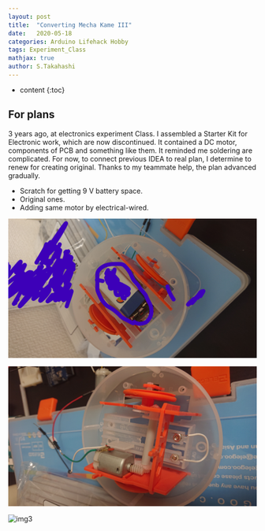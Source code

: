 ```yaml
---
layout: post
title:  "Converting Mecha Kame III"
date:   2020-05-18
categories: Arduino Lifehack Hobby 
tags: Experiment_Class
mathjax: true
author: S.Takahashi
---
```


* content
{:toc}

## For plans

3 years ago, at electronics experiment Class. I assembled a Starter Kit for Electronic work, which are now discontinued. It contained a DC motor, components of PCB and something like them. It reminded me soldering are complicated. 
For now, to connect previous IDEA to real plan, I determine to renew for creating original. Thanks to my teammate help, the plan advanced gradually.

* Scratch for getting 9 V battery space.
* Original ones.
* Adding same motor by electrical-wired.


![img1](/img/0518/1.jpg)




![img2](/img/0518/2.jpg)


![img3](/img/0518/3.jpg)